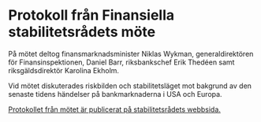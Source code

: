 # Protokoll från Finansiella stabilitetsrådets möte

På mötet deltog finansmarknadsminister Niklas Wykman, generaldirektören för Finansinspektionen, Daniel Barr, riksbankschef Erik Thedéen samt riksgäldsdirektör Karolina Ekholm.

Vid mötet diskuterades riskbilden och stabilitetsläget mot bakgrund av den senaste tidens händelser på bankmarknaderna i USA och Europa.

[Protokollet från mötet är publicerat på stabilitetsrådets webbsida.](/regeringens-politik/finansiella-stabilitetsradet/)
